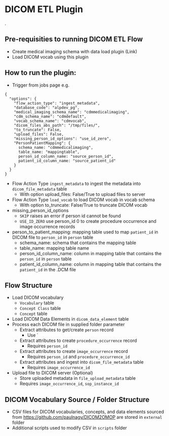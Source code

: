 # DICOM ETL Plugin
.

## Pre-requisities to running DICOM ETL Flow
  - Create medical imaging schema with data load plugin (Link)
  - Load DICOM vocab using this plugin

## How to run the plugin:

- Trigger from jobs page e.g.
```
{
  "options": {
    "flow_action_type": "ingest_metadata",
    "database_code": "alpdev_pg",
    "medical_imaging_schema_name": "cdmmedicalimaging",
    "cdm_schema_name": "cdmdefault",
    "vocab_schema_name": "cdmvocab",
    "dicom_files_abs_path": "/tmp/files/",
    "to_truncate": False,
    "upload_files": False,
    "missing_person_id_options": "use_id_zero",
    "PersonPatientMapping": {
      schema_name: "cdmmedicalimaging",
      table_name: "mappingtable",
      person_id_column_name: "source_person_id",
      patient_id_column_name: "source_patient_id"
    }
  }
}
```

- Flow Action Type `ingest_metadata` to ingest the metadata into `dicom_file_metadata` table
  - With option upload_files: False/True to upload files to server
- Flow Action Type `load_vocab` to load DICOM vocab in vocab schema
  - With option to_truncate: False/True to truncate DICOM vocab
- missing_person_id_options
  - `SKIP` raises an error if person id cannot be found
  - `USE_ID_ZERO` use person_id 0 to create procedure occurrence and image occurrence records
- person_to_patient_mapping: mapping table used to map `patient_id` in DICOM file to `person_id` in `person` table
  - schema_name: schema that contains the mapping table
  - table_name: mapping table name
  - person_id_column_name: column in mapping table that contains the `person_id` in `person` table
  - patient_id_column_name: column in mapping table that contains the `patient_id` in the .DCM file


## Flow Structure
  - Load DICOM vocabulary 
    - `Vocabulary` table
    - `Concept Class` table
    - `Concept` table 
  - Load DICOM Data Elements in `dicom_data_element` table
  - Process each DICOM file in supplied folder parameter
    - Extract attributes to get/create `person` record
      - Use `
    - Extract attributes to create `procedure_occurrence` record
      - Requires `person_id`
    - Extract attributes to create `image_occurrence` record
      - Requires `person_id` and `procedure_occurrence_id`
    - Extract attributes and ingest into `dicom_file_metadata` table
      - Requires `image_occurrence_id`
  - Upload file to DICOM server (Optional) 
    - Store uploaded metadata in `file_upload_metadata` table
    - Requires `image_occurrence_id`, `sop_instance_id`

## DICOM Vocabulary Source / Folder Structure
- CSV files for DICOM vocabularies, concepts, and data elements sourced from https://github.com/paulnagy/DICOM2OMOP are stored in `external` folder
- Additional scripts used to modify CSV in `scripts` folder



